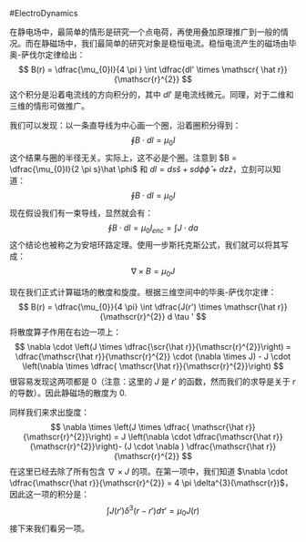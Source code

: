 #ElectroDynamics 

在静电场中，最简单的情形是研究一个点电荷，再使用叠加原理推广到一般的情况。而在静磁场中，我们最简单的研究对象是稳恒电流。稳恒电流产生的磁场由毕奥-萨伐尔定律给出：
$$
B(r) = \dfrac{\mu_{0}I}{4 \pi } \int  \dfrac{dl' \times \mathscr{ \hat  r}}{\mathscr{r}^{2}}
$$
这个积分是沿着电流线的方向积分的，其中 $dl'$ 是电流线微元。同理，对于二维和三维的情形可做推广。

我们可以发现：以一条直导线为中心画一个圈，沿着圈积分得到：
$$
\oint B \cdot dl = \mu_{0}I
$$
这个结果与圈的半径无关。实际上，这不必是个圈。注意到 $B = \dfrac{\mu_{0}I}{2 \pi s}\hat \phi$ 和 $dl = ds \hat  s + s  d \phi  \hat \phi + dz \hat z$，立刻可以知道：
$$
\oint B \cdot dl   = \mu_{0}I 
$$
现在假设我们有一束导线，显然就会有：
$$
\oint B  \cdot dl  = \mu_{0} I_{enc} = \int J \cdot da
$$
这个结论也被称之为安培环路定理。使用一步斯托克斯公式，我们就可以将其写成：
$$
\nabla \times B = \mu_{0}J
$$


现在我们正式计算磁场的散度和旋度。根据三维空间中的毕奥-萨伐尔定律：
$$
B(r) = \dfrac{\mu_{0}}{4 \pi} \int  \dfrac{J(r') \times \mathscr{\hat r}}{\mathscr{r}^{2}} d \tau  '
$$
将散度算子作用在右边一项上：
$$
\nabla \cdot \left(J  \times  \dfrac{\scr{\hat r}}{\mathscr{r}^{2}}\right) = \dfrac{\mathscr{\hat r}}{\mathscr{r}^{2}} \cdot (\nabla \times J)  - J \cdot \left(\nabla \times  \dfrac{ \mathscr{\hat r}}{\mathscr{r}^{2}}\right)
$$
很容易发现这两项都是 $0$（注意：这里的 $J$ 是 $r'$ 的函数，然而我们的求导是关于 $r$ 的导数）。因此静磁场的散度为 0.

同样我们来求出旋度：
$$
\nabla \times \left(J \times \dfrac{ \mathscr{\hat r}}{\mathscr{r}^{2}}\right)  = J \left(\nabla  \cdot \dfrac{\mathscr{\hat r}}{\mathscr{r}^{2}}\right)- (J \cdot  \nabla ) \dfrac{\mathscr{\hat r}}{\mathscr{r}^{2}}
$$
在这里已经去除了所有包含 $\nabla  \times J$ 的项。在第一项中，我们知道 $\nabla  \cdot \dfrac{\mathscr{\hat r}}{\mathscr{r}^{2}} = 4 \pi \delta^{3}(\mathscr{r})$，因此这一项的积分是：
$$
\int J(r') \delta^{3}(r - r') d\tau' = \mu_{0}J(r)
$$
接下来我们看另一项。